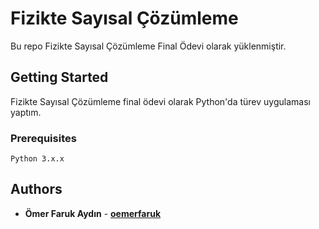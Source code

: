 # Fizikte Sayısal Çözümleme
Bu repo Fizikte Sayısal Çözümleme Final Ödevi olarak yüklenmiştir.
## Getting Started
Fizikte Sayısal Çözümleme final ödevi olarak Python'da türev uygulaması yaptım.

### Prerequisites
`Python 3.x.x`

## Authors

+ **Ömer Faruk Aydın** - [**oemerfaruk**](https://github.com/oemerfaruk)

